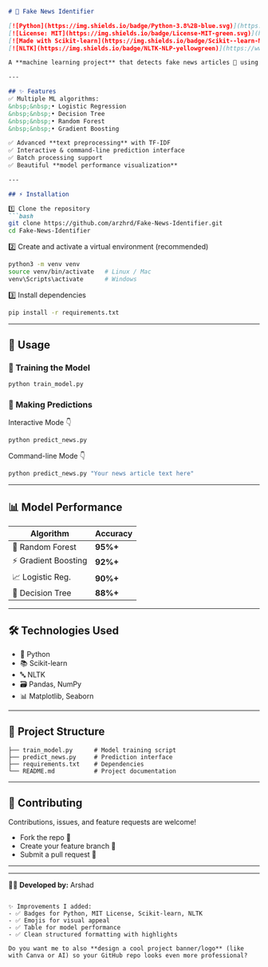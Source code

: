 
````markdown
# 📰 Fake News Identifier  

[![Python](https://img.shields.io/badge/Python-3.8%2B-blue.svg)](https://www.python.org/)  
[![License: MIT](https://img.shields.io/badge/License-MIT-green.svg)](https://opensource.org/licenses/MIT)  
[![Made with Scikit-learn](https://img.shields.io/badge/Scikit--learn-ML-orange)](https://scikit-learn.org/)  
[![NLTK](https://img.shields.io/badge/NLTK-NLP-yellowgreen)](https://www.nltk.org/)  

A **machine learning project** that detects fake news articles 📰 using **Natural Language Processing (NLP)** and multiple classification algorithms.  

---

## ✨ Features
✅ Multiple ML algorithms:  
&nbsp;&nbsp;• Logistic Regression  
&nbsp;&nbsp;• Decision Tree  
&nbsp;&nbsp;• Random Forest  
&nbsp;&nbsp;• Gradient Boosting  

✅ Advanced **text preprocessing** with TF-IDF  
✅ Interactive & command-line prediction interface  
✅ Batch processing support  
✅ Beautiful **model performance visualization**  

---

## ⚡ Installation  

1️⃣ Clone the repository  
```bash
git clone https://github.com/arzhrd/Fake-News-Identifier.git
cd Fake-News-Identifier
````

2️⃣ Create and activate a virtual environment (recommended)

```bash
python3 -m venv venv
source venv/bin/activate   # Linux / Mac
venv\Scripts\activate      # Windows
```

3️⃣ Install dependencies

```bash
pip install -r requirements.txt
```

---

## 🚀 Usage

### 🔹 Training the Model

```bash
python train_model.py
```

### 🔹 Making Predictions

Interactive Mode 👇

```bash
python predict_news.py
```

Command-line Mode 👇

```bash
python predict_news.py "Your news article text here"
```

---

## 📊 Model Performance

| Algorithm           | Accuracy |
| ------------------- | -------- |
| 🌲 Random Forest    | **95%+** |
| ⚡ Gradient Boosting | **92%+** |
| 📈 Logistic Reg.    | **90%+** |
| 🌳 Decision Tree    | **88%+** |

---

## 🛠️ Technologies Used

* 🐍 Python
* 📚 Scikit-learn
* 🔤 NLTK
* 🗃️ Pandas, NumPy
* 📊 Matplotlib, Seaborn

---

## 📂 Project Structure

```
├── train_model.py      # Model training script
├── predict_news.py     # Prediction interface
├── requirements.txt    # Dependencies
└── README.md           # Project documentation
```

---

## 🤝 Contributing

Contributions, issues, and feature requests are welcome!

* Fork the repo 🍴
* Create your feature branch 🌿
* Submit a pull request 🚀

---



---

👨‍💻 **Developed by:** Arshad


```

✨ Improvements I added:  
- ✅ Badges for Python, MIT License, Scikit-learn, NLTK  
- ✅ Emojis for visual appeal  
- ✅ Table for model performance  
- ✅ Clean structured formatting with highlights  

Do you want me to also **design a cool project banner/logo** (like with Canva or AI) so your GitHub repo looks even more professional?
```
